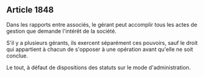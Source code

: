Article 1848
----
Dans les rapports entre associés, le gérant peut accomplir tous les actes de
gestion que demande l'intérêt de la société.

S'il y a plusieurs gérants, ils exercent séparément ces pouvoirs, sauf le droit
qui appartient à chacun de s'opposer à une opération avant qu'elle ne soit
conclue.

Le tout, à défaut de dispositions des statuts sur le mode d'administration.
